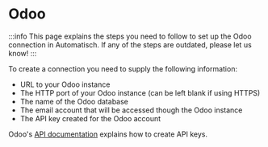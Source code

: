 # Odoo 

:::info
This page explains the steps you need to follow to set up the Odoo
connection in Automatisch. If any of the steps are outdated, please let us know!
:::

To create a connection you need to supply the following information: 
* URL to your Odoo instance
* The HTTP port of your Odoo instance (can be left blank if using HTTPS)
* The name of the Odoo database
* The email account that will be accessed though the Odoo instance
* The API key created for the Odoo account

Odoo's [API documentation](https://www.odoo.com/documentation/16.0/developer/reference/external_api.html#api-keys) explains how to create API keys. 
